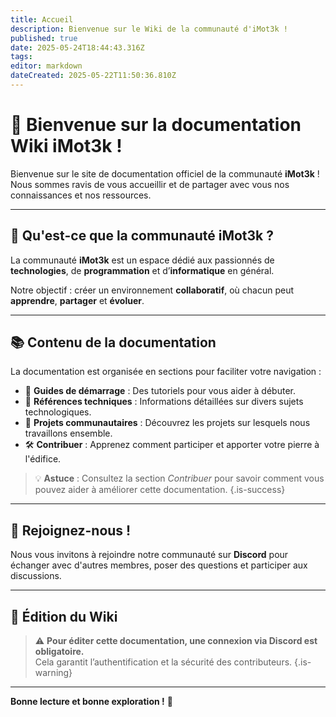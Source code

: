 ```yaml
---
title: Accueil
description: Bienvenue sur le Wiki de la communauté d'iMot3k !
published: true
date: 2025-05-24T18:44:43.316Z
tags: 
editor: markdown
dateCreated: 2025-05-22T11:50:36.810Z
---
```


# 🧠 Bienvenue sur la documentation Wiki iMot3k !

Bienvenue sur le site de documentation officiel de la communauté **iMot3k** !  
Nous sommes ravis de vous accueillir et de partager avec vous nos connaissances et nos ressources.

---

## 🤖 Qu'est-ce que la communauté iMot3k ?

La communauté **iMot3k** est un espace dédié aux passionnés de **technologies**, de **programmation** et d’**informatique** en général.

Notre objectif : créer un environnement **collaboratif**, où chacun peut **apprendre**, **partager** et **évoluer**.

---

## 📚 Contenu de la documentation

La documentation est organisée en sections pour faciliter votre navigation :

-   🚀 **Guides de démarrage** : Des tutoriels pour vous aider à débuter.
-   📖 **Références techniques** : Informations détaillées sur divers sujets technologiques.
-   🤝 **Projets communautaires** : Découvrez les projets sur lesquels nous travaillons ensemble.
-   🛠️ **Contribuer** : Apprenez comment participer et apporter votre pierre à l'édifice.

> 💡 **Astuce** : Consultez la section *Contribuer* pour savoir comment vous pouvez aider à améliorer cette documentation.
{.is-success}


---

## 💬 Rejoignez-nous !

Nous vous invitons à rejoindre notre communauté sur **Discord** pour échanger avec d'autres membres, poser des questions et participer aux discussions.

---

## 🔐 Édition du Wiki

> ⚠️ **Pour éditer cette documentation, une connexion via Discord est obligatoire.**  
> Cela garantit l’authentification et la sécurité des contributeurs.
{.is-warning}


---

**Bonne lecture et bonne exploration !** 🚀